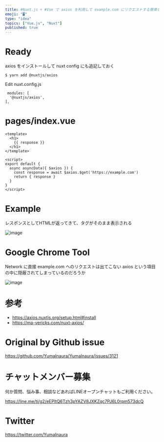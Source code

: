 ```yaml
---
title: #Nuxt.js + #Vue で axios を利用して example.com にリクエストする簡単な例
emoji: "🖥"
type: "idea"
topics: ["Vue.js", "Nuxt"]
published: true
---
```


# Ready

axios をインストールして nuxt config にも追記しておく

```
$ yarn add @nuxtjs/axios
```

Edit nuxt.config.js

```
 modules: [
  '@nuxtjs/axios',
],
```

# pages/index.vue

```vue
<template>
  <h1>
    {{ response }}
  </h1>
</template>

<script>
export default {
  async asyncData({ $axios }) {
    const response = await $axios.$get('https://example.com')
    return { response }
  }
}
</script>

```

# Example

レスポンスとしてHTMLが返ってきて、タグがそのまま表示される

![image](https://user-images.githubusercontent.com/13635059/80857983-45f43400-8c91-11ea-8d37-8e8e89298bcd.png)


# Google Chrome Tool

Network に直接 example.com へのリクエストは出てこない
axios という項目の中に隠蔽されてしまっているのだろうか

![image](https://user-images.githubusercontent.com/13635059/80857989-4f7d9c00-8c91-11ea-9978-7217beb321d8.png)


# 参考

- https://axios.nuxtjs.org/setup.html#install
- https://ma-vericks.com/nuxt-axios/



# Original by Github issue

https://github.com/YumaInaura/YumaInaura/issues/3121











<!-- Update From Qiita API -->

# チャットメンバー募集


何か質問、悩み事、相談などあればLINEオープンチャットもご利用ください。

https://line.me/ti/g2/eEPltQ6Tzh3pYAZV8JXKZqc7PJ6L0rpm573dcQ





# Twitter


https://twitter.com/YumaInaura


<!-- Update From Qiita API -->


